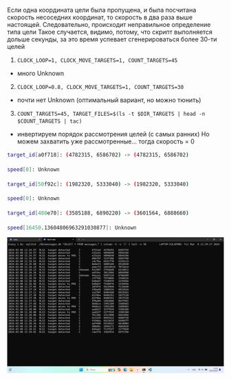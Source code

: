 Если одна координата цели была пропущена, и была посчитана скорость несоседних координат,
то скорость в два раза выше настоящей. 
Следовательно, происходит неправильное определение типа цели
Такое случается, видимо, потому, что скрипт выполняется дольше секунды, за это время успевает сгенерироваться более 30-ти целей 
1. `CLOCK_LOOP=1, CLOCK_MOVE_TARGETS=1, COUNT_TARGETS=45`
- много Unknown
2. `CLOCK_LOOP=0.8, CLOCK_MOVE_TARGETS=1, COUNT_TARGETS=30`
- почти нет Unknown (оптимальный вариант, но можно тюнить)
3. `COUNT_TARGETS=45, TARGET_FILES=$(ls -t $DIR_TARGETS | head -n $COUNT_TARGETS | tac)`
- инвертируем порядок рассмотрения целей (с самых ранних) Но можем захватить уже рассмотренные... тогда скорость = 0
```bash
target_id[a0f718]: (4782315, 6586702) -> (4782315, 6586702)

speed[0]: Unknown

target_id[50f92c]: (1982320, 5333040) -> (1982320, 5333040)

speed[0]: Unknown

target_id[480e70]: (3585188, 6890220) -> (3601564, 6888660)

speed[16450.13604806963291030877]: Unknown
```

![alt text](image.png)
